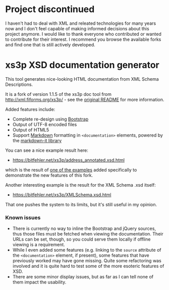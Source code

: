 # Project discontinued

I haven't had to deal with XML and releated technologies for many years now and I don't feel capable of making informed decisions about this project anymore. I would like to thank everyone who contributed or wanted to contribute for their interest. I recommend you browse the available forks and find one that is still actively developed.

# xs3p XSD documentation generator

This tool generates nice-looking HTML documentation from XML Schema
Descriptions.

It is a fork of version 1.1.5 of the xs3p doc tool from
http://xml.fiforms.org/xs3p/ - see the [original README](README_ORIG.txt) for
more information.

Added features include:

 - Complete re-design using [Bootstrap](https://getbootstrap.com "Bootstrap homepage")
 - Output of UTF-8 encoded files
 - Output of HTML5
 - Support [Markdown](https://daringfireball.net/projects/markdown/ "Markdown homepage")
   formatting in `<documentation>` elements, powered by the
   [markdown-it library](https://github.com/markdown-it/markdown-it)

You can see a nice example result here:

 * https://bitfehler.net/xs3p/address_annotated.xsd.html

which is the result of [one of the
examples](examples/address_annotated.xsd "XSD source of the example")
added specifically to demonstrate the new features of this fork.

Another interesting example is the result for the XML Schema .xsd itself:

 * https://bitfehler.net/xs3p/XMLSchema.xsd.html

That one pushes the system to its limits, but it's still useful in my opinion.

### Known issues

 * There is currently no way to inline the Bootstrap and jQuery sources, thus
   those files must be fetched when viewing the documentation. Their URLs can
   be set, though, so you could serve them locally if offline viewing is a
   requirement.
 * While I even added some features (e.g. linking to the `source` attribute of
   the `<documentation>` element, if present), some features that have
   previously worked may have gone missing. Quite some refactoring was involved
   and it is quite hard to test some of the more esoteric features of XSD.
 * There are some minor display issues, but as far as I can tell none of them
   impact the usability.
